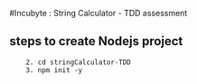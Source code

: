 #Incubyte : String Calculator - TDD assessment

## steps to create Nodejs project
  ``` 1. mkdir stringCalculator-TDD
      2. cd stringCalculator-TDD
      3. npm init -y
  ```
